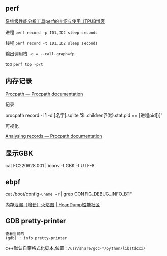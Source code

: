 ## perf 

[系统级性能分析工具perf的介绍与使用_ITPUB博客](http://blog.itpub.net/24585765/viewspace-2564885/)

进程
`perf record -p ID1,ID2 sleep seconds`

线程
`perf record -t ID1,ID2 sleep seconds`

输出调用栈
`-g = --call-graph=fp`

top
`perf top -p/t`

## 内存记录

[Procpath — Procpath documentation](https://procpath.readthedocs.io/en/latest/index.html)

记录

procpath record -i 1 -d [名字].sqlite '$..children[?(@.stat.pid == [进程pid])]'

可视化

[Analysing records — Procpath documentation](https://procpath.readthedocs.io/en/latest/analysis.html)

## 显示GBK

cat FC220628.001 | iconv -f GBK -t UTF-8

## ebpf

cat /boot/config-`uname -r` | grep CONFIG_DEBUG_INFO_BTF

[内存泄漏（增长）火焰图 | HeapDump性能社区](https://heapdump.cn/article/1661654?from=pc)

## GDB pretty-printer

```
查看当前的
(gdb) : info pretty-printer
```

c++默认自带格式化脚本,位置 : `/usr/share/gcc-*/python/libstdcxx/`
